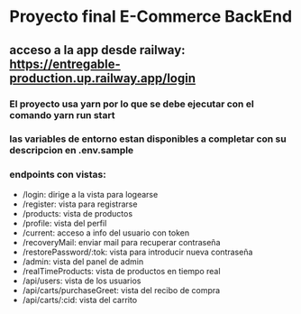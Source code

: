 # Proyecto final E-Commerce BackEnd

## acceso a la app desde railway: https://entregable-production.up.railway.app/login

### El proyecto usa yarn por lo que se debe ejecutar con el comando yarn run start

### las variables de entorno estan disponibles a completar con su descripcion en .env.sample

### endpoints con vistas: 

* /login: dirige a la vista para logearse
* /register: vista para registrarse
* /products: vista de productos
* /profile: vista del perfil
* /current: acceso a info del usuario con token
* /recoveryMail: enviar mail para recuperar contraseña
* /restorePassword/:tok: vista para introducir nueva contraseña
* /admin: vista del panel de admin
* /realTimeProducts: vista de productos en tiempo real
* /api/users: vista de los usuarios
* /api/carts/purchaseGreet: vista del recibo de compra
* /api/carts/:cid: vista del carrito